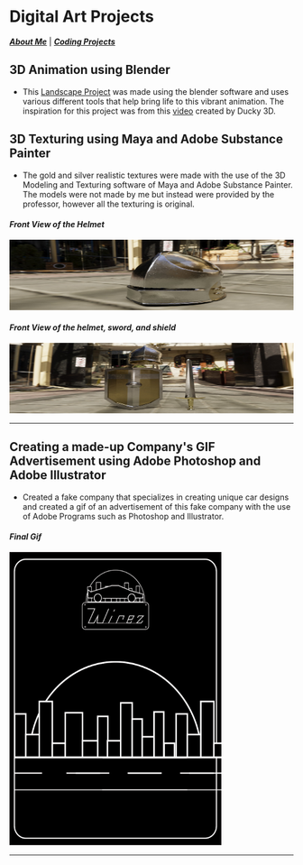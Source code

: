 # Digital Art Projects

[***About Me***](./README.md) | [***Coding Projects***](./coding.md)

## 3D Animation using Blender
- This [Landscape Project](./assets/img/Landscape.mp4) was made using the blender software and uses various different tools that help bring life to this vibrant animation. The inspiration for this project was from this [video](https://www.youtube.com/watch?v=3p2B6dZIRTY&list=PLNShHVjao84dy-lPJR2fpHzyoses0mCE7) created by Ducky 3D. 

## 3D Texturing using Maya and Adobe Substance Painter
- The gold and silver realistic textures were made with the use of the 3D Modeling and Texturing software of Maya and Adobe Substance Painter. The models were not made by me but instead were provided by the professor, however all the texturing is original.

#### _Front View of the Helmet_
<img src="./assets/img/torres_helmFront.jpg" width="521" height="125">

#### _Front View of the helmet, sword, and shield_
<img src="./assets/img/torres_swordshieldhelmFrontRender.jpg" width="521" height="125">

* * *

## Creating a made-up Company's GIF Advertisement using Adobe Photoshop and Adobe Illustrator
- Created a fake company that specializes in creating unique car designs and created a gif of an advertisement of this fake company with the use of Adobe Programs such as Photoshop and Illustrator.

#### _Final Gif_
<img src="./assets/img/Final-Project-gif.gif" width="376" height="520">

* * *

